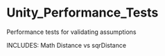 # Unity_Performance_Tests
 Performance tests for validating assumptions

INCLUDES:
Math Distance vs sqrDistance


 
